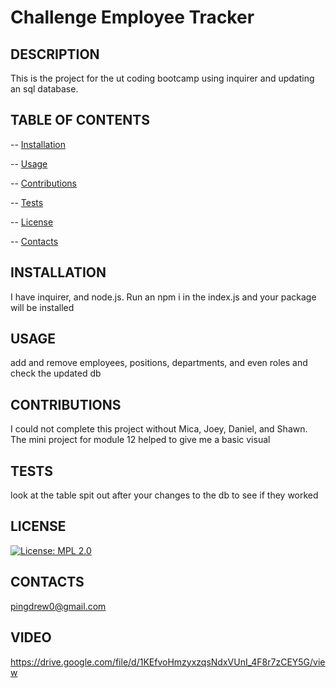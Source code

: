 # Challenge Employee Tracker
  ## DESCRIPTION 
  This is the project for the ut coding bootcamp using inquirer and updating an sql database. 

  ## TABLE OF CONTENTS
  -- [Installation](#installation)

  -- [Usage](#usage)

  -- [Contributions](#contributions)

  -- [Tests](#tests)

  -- [License](#license)

  -- [Contacts](#contacts)

  ## INSTALLATION
  I have inquirer, and node.js. Run an npm i in the index.js and your package will be installed
  ## USAGE
  add and remove employees, positions, departments, and even roles and check the updated db 
  ## CONTRIBUTIONS
  I could not complete this project without Mica, Joey, Daniel, and Shawn. The mini project for module 12 helped to give me a basic visual
  ## TESTS
  look at the table spit out after your changes to the db to see if they worked
  ## LICENSE 
  [![License: MPL 2.0](https://img.shields.io/badge/License-MPL_2.0-brightgreen.svg)](https://opensource.org/licenses/MPL-2.0)
  ## CONTACTS
  pingdrew0@gmail.com
  ## VIDEO
  https://drive.google.com/file/d/1KEfvoHmzyxzqsNdxVUnI_4F8r7zCEY5G/view
